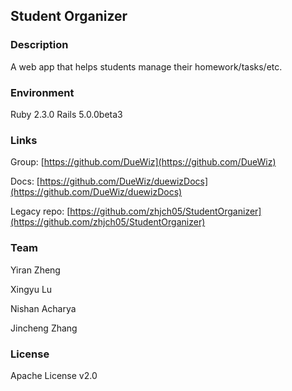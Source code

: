 ## Student Organizer

### Description
A web app that helps students manage their homework/tasks/etc.

### Environment
Ruby 2.3.0
Rails 5.0.0beta3

### Links
Group: [https://github.com/DueWiz](https://github.com/DueWiz)

Docs: [https://github.com/DueWiz/duewizDocs](https://github.com/DueWiz/duewizDocs)

Legacy repo: [https://github.com/zhjch05/StudentOrganizer](https://github.com/zhjch05/StudentOrganizer)

### Team

Yiran Zheng

Xingyu Lu

Nishan Acharya

Jincheng Zhang

### License
Apache License v2.0
